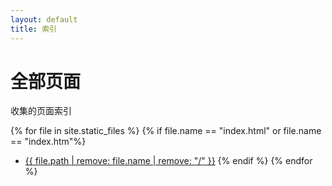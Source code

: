 ```yaml
---
layout: default
title: 索引
---
```


# 全部页面

收集的页面索引

{% for file in site.static_files %}
    {% if file.name == "index.html" or file.name == "index.htm"%}
    
* [{{ file.path | remove: file.name | remove: "/" }}]({{file.path}})
    {% endif %}
{% endfor %}